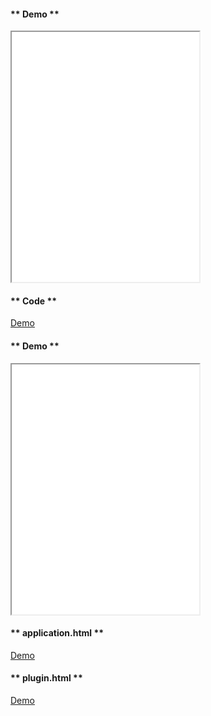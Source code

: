 <!-- tabs:start -->

#### ** Demo **

<iframe src="examples/request_context.html" height=400></iframe>

#### ** Code **

[Demo](/examples/request_context.html ':include :type=code text')

<!-- tabs:end -->

<!-- tabs:start -->

#### ** Demo **

<iframe src="examples/selected_items/application.html" height=400></iframe>

#### ** application.html **

[Demo](/examples/selected_items/application.html ':include :type=code text')

#### ** plugin.html **

[Demo](/examples/selected_items/plugin.html ':include :type=code text')

<!-- tabs:end -->
